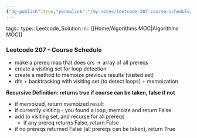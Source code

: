 ```yaml
---
{"dg-publish":true,"permalink":"/my-notes/leetcode-207-course-schedule/","created":"2024-10-15T18:54:48.591-05:00","updated":"2024-10-15T18:55:01.086-05:00"}
---
```



tags:: 
type:: Leetcode_Solution
in:: [[Home/Algorithms MOC\|Algorithms MOC]]

### Leetcode 207 - Course Schedule
- make a prereq map that does crs -> array of all prereqs
- create a visiting set for loop detection
- create a method to memoize previous results (visited set)
- dfs + backtracking with visiting set (to detect loops) + memoization

**Recursive Definition: returns true if course can be taken, false if not**
- if memoized, return memoized result
- if currently visiting - you found a loop, memoize and return False
- add to visiting set, and recurse for all prereqs
	- if any prereq returns False, return False
- if no prereqs returned False (all prereqs can be taken), return True

